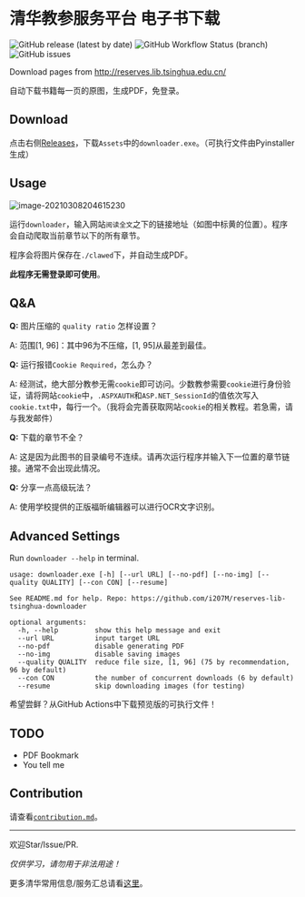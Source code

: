 # 清华教参服务平台 电子书下载

![GitHub release (latest by date)](https://img.shields.io/github/v/release/i207M/reserves-lib-tsinghua-downloader) ![GitHub Workflow Status (branch)](https://img.shields.io/github/workflow/status/i207M/reserves-lib-tsinghua-downloader/Release%20Test/main) ![GitHub issues](https://img.shields.io/github/issues/i207M/reserves-lib-tsinghua-downloader)

Download pages from http://reserves.lib.tsinghua.edu.cn/

自动下载书籍每一页的原图，生成PDF，免登录。

## Download

点击右侧[Releases](https://github.com/i207M/reserves-lib-tsinghua-downloader/releases/latest)，下载`Assets`中的`downloader.exe`。（可执行文件由Pyinstaller生成）

## Usage

![image-20210308204615230](https://i.loli.net/2021/03/08/zVAYweuK7cHk5os.png)

运行`downloader`，输入网站`阅读全文`之下的链接地址（如图中标黄的位置）。程序会自动爬取当前章节以下的所有章节。

程序会将图片保存在`./clawed`下，并自动生成PDF。

**此程序无需登录即可使用**。

## Q&A

**Q:** 图片压缩的 `quality ratio` 怎样设置？

A: 范围[1, 96]：其中96为不压缩，[1, 95]从最差到最佳。

**Q:** 运行报错`Cookie Required`，怎么办？

A: 经测试，绝大部分教参无需`cookie`即可访问。少数教参需要`cookie`进行身份验证，请将网站`cookie`中，`.ASPXAUTH`和`ASP.NET_SessionId`的值依次写入`cookie.txt`中，每行一个。（我将会完善获取网站`cookie`的相关教程。若急需，请与我发邮件）

**Q:** 下载的章节不全？

A: 这是因为此图书的目录编号不连续。请再次运行程序并输入下一位置的章节链接。通常不会出现此情况。

**Q:** 分享一点高级玩法？

A: 使用学校提供的正版福昕编辑器可以进行OCR文字识别。

## Advanced Settings

Run `downloader --help` in terminal.

```
usage: downloader.exe [-h] [--url URL] [--no-pdf] [--no-img] [--quality QUALITY] [--con CON] [--resume]

See README.md for help. Repo: https://github.com/i207M/reserves-lib-tsinghua-downloader

optional arguments:
  -h, --help         show this help message and exit
  --url URL          input target URL
  --no-pdf           disable generating PDF
  --no-img           disable saving images
  --quality QUALITY  reduce file size, [1, 96] (75 by recommendation, 96 by default)
  --con CON          the number of concurrent downloads (6 by default)
  --resume           skip downloading images (for testing)
```

希望尝鲜？从GitHub Actions中下载预览版的可执行文件！

## TODO

- PDF Bookmark
- You tell me

## Contribution

请查看[`contribution.md`](/contribution.md)。

---

欢迎Star/Issue/PR.

*仅供学习，请勿用于非法用途！*

更多清华常用信息/服务汇总请看[这里](https://github.com/ZenithalHourlyRate/thuservices)。
